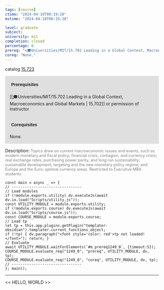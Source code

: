 ```yaml
---
tags: [course]
ctime: "2024-04-18T00:19:28"
mstime: "2024-04-18T00:19:28"

level: graduate
subject: 
university: mit
completion: closed
percentage: 0
prereq: "<🎓Universities/MIT/15.702 Leading in a Global Context, Macroeconomics and Global Markets> or permission of instructor"
coreq: "None."
---
```


catalog [15.723](http://student.mit.edu/catalog/m15c.html#15.723)

<span style="display: block; padding: 15px; background-color: rgb(100, 100, 100, 0.2);"><font id="m_prereq1249_0" style="display: block; font-family: Arial, sans-serif; font-weight: bold; padding: 5px">Prerequisites</font><br><span id="prereq1249_0">[[🎓Universities/MIT/15.702 Leading in a Global Context, Macroeconomics and Global Markets | 15.702]] or permission of instructor</span></span>
<span style="display: block; padding: 15px; background-color: rgb(100, 100, 100, 0.2);"><font id="m_coreq1249_0" style="display: block; font-family: Arial, sans-serif; font-weight: bold; padding: 5px">Corequisites</font><br><span id="coreq1249_0">None.</span></span>

<font style="">Description:</font>
<font style="color: grey; font-size: 0.8rem;">Topics draw on current macroeconomic issues and events, such as modern monetary and fiscal policy; financial crisis, contagion, and currency crisis; real exchange rates, purchasing power parity, and long run sustainability; sustainable development; targeting and the new monetary policy regime; and Europe and the Euro: optimal currency areas. Restricted to Executive MBA students.</font>

```dataviewjs
const main = async _ => {
// --------------------------------
// Load modules
if (!module.exports.utility) dv.executeJs(await dv.io.load("Scripts/utility.js"));
const UTILITY_MODULE = module.exports.utility;
if (!module.exports.course) dv.executeJs(await dv.io.load("Scripts/course.js"));
const COURSE_MODULE = module.exports.course;
// Load tp
let tp = this.app.plugins.getPlugin("templater-obsidian").templater.current_functions_object;
if (!tp) { dv.paragraph("<font style='color: red'>tp not loaded!</font>"); return; }
// Evaluate
await UTILITY_MODULE.waitForElements(`#m_prereq1249_0`, {timeout:5});
COURSE_MODULE.evaluate_req("1249_0", "prereq", UTILITY_MODULE, dv, tp);
COURSE_MODULE.evaluate_req("1249_0", "coreq", UTILITY_MODULE, dv, tp);
// --------------------------------
}; main();
```

---

<< HELLO, WORLD >>
